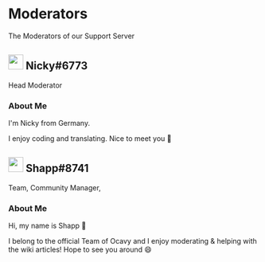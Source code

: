 # Moderators
The Moderators of our Support Server


## <img src="https://cdn.discordapp.com/avatars/729343563401265193/009ddbb31824dca131de2d433b1d2ddb.png" width="30"/> Nicky#6773
Head Moderator

### About Me
I'm Nicky from Germany.

I enjoy coding and translating. Nice to meet you 👋


## <img src="https://cdn.discordapp.com/embed/avatars/1.png" width="30"/> Shapp#8741
Team, Community Manager,

### About Me
Hi, my name is Shapp 👋

I belong to the official Team of Ocavy and I enjoy moderating & helping with the wiki articles! Hope to see you around 😄
